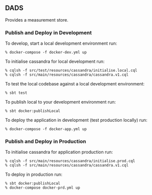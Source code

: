 ## DADS

Provides a measurement store.

### Publish and Deploy in Development

To develop, start a local development environment run:

```
% docker-compose -f docker-dev.yml up
```

To initialise cassandra for local development run:

```
% cqlsh -f src/test/resources/cassandra/initialise.local.cql
% cqlsh -f src/main/resources/cassandra/cassandra.v1.cql
```

To test the local codebase against a local development environment:

```
% sbt test
```

To publish local to your development environment run:

```
% sbt docker:publishLocal
```

To deploy the application in development (test production locally) run:

```
% docker-compose -f docker-app.yml up
```

### Publish and Deploy in Production

To initialise cassandra for application production run:

```
% cqlsh -f src/main/resources/cassandra/initialise.prod.cql
% cqlsh -f src/main/resources/cassandra/cassandra.v1.cql
```

To deploy in production run:

```
% sbt docker:publishLocal
% docker-compose docker-prd.yml up
```
